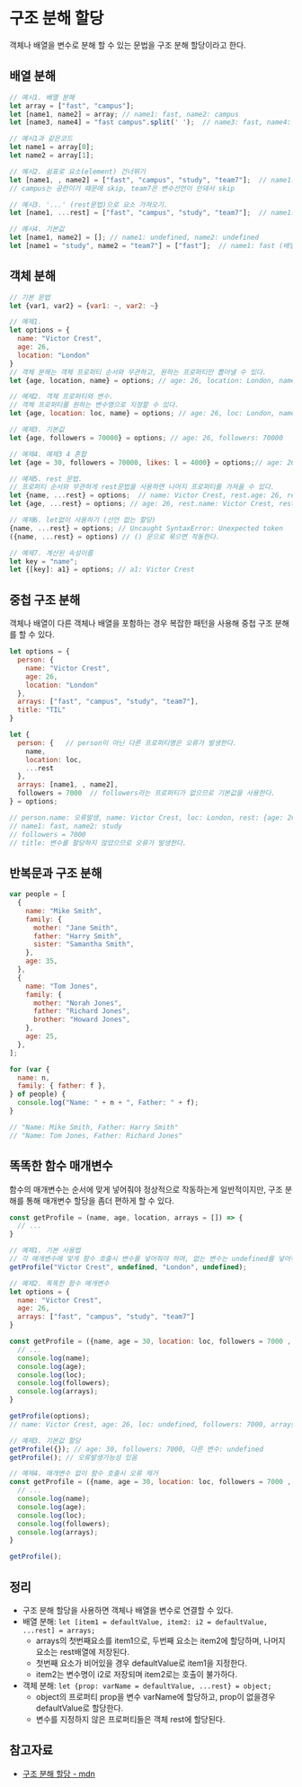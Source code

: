 
# 구조 분해 할당
객체나 배열을 변수로 분해 할 수 있는 문법을 구조 분해 할당이라고 한다.

## 배열 분해
```javascript
// 예시1. 배열 분해
let array = ["fast", "campus"];
let [name1, name2] = array; // name1: fast, name2: campus
let [name3, name4] = "fast campus".split(' ');  // name3: fast, name4: campus

// 예시1과 같은코드
let name1 = array[0];
let name2 = array[1];

// 예시2. 쉼표로 요소(element) 건너뛰기
let [name1, , name2] = ["fast", "campus", "study", "team7"];  // name1: fast, name2: study
// campus는 공란이기 때문에 skip, team7은 변수선언이 안돼서 skip

// 예시3. '...' (rest문법)으로 요소 가져오기.
let [name1, ...rest] = ["fast", "campus", "study", "team7"];  // name1: "fast", rest: ["campus", "study", "team7"]

// 예시4. 기본값
let [name1, name2] = []; // name1: undefined, name2: undefined
let [name1 = "study", name2 = "team7"] = ["fast"];  // name1: fast (배열값), name2: team7
```

## 객체 분해
```javascript
// 기본 문법
let {var1, var2} = {var1: ~, var2: ~}

// 예제1.
let options = {
  name: "Victor Crest",
  age: 26,
  location: "London"
}
// 객체 분해는 객체 프로퍼티 순서와 무관하고, 원하는 프로퍼티만 뽑아낼 수 있다.
let {age, location, name} = options; // age: 26, location: London, name: Victor Crest

// 예제2. 객체 프로퍼티와 변수.
// 객체 프로퍼티를 원하는 변수명으로 지정할 수 있다.
let {age, location: loc, name} = options; // age: 26, loc: London, name: Victor Crest

// 예제3. 기본값
let {age, followers = 70000} = options; // age: 26, followers: 70000

// 예제4. 예제3 4 혼합
let {age = 30, followers = 70000, likes: l = 4000} = options;// age: 26, followers: 70000, l: 4000

// 예제5. rest 문법.
// 프로퍼티 순서와 무관하게 rest문법을 사용하면 나머지 프로퍼티를 가져올 수 있다.
let {name, ...rest} = options;  // name: Victor Crest, rest.age: 26, rest.location: London
let {age, ...rest} = options; // age: 26, rest.name: Victor Crest, rest.location: London

// 예제6. let없이 사용하기 (선언 없는 할당)
{name, ...rest} = options; // Uncaught SyntaxError: Unexpected token
({name, ...rest} = options) // () 문으로 묶으면 작동한다.

// 예제7. 계산된 속성이름
let key = "name";
let {[key]: a1} = options; // a1: Victor Crest

```

## 중첩 구조 분해
객체나 배열이 다른 객체나 배열을 포함하는 경우 복잡한 패턴을 사용해 중첩 구조 분해를 할 수 있다.
```javascript
let options = {
  person: {
    name: "Victor Crest",
    age: 26,
    location: "London"
  },
  arrays: ["fast", "campus", "study", "team7"],
  title: "TIL"
}

let {
  person: {   // person이 아닌 다른 프로퍼티명은 오류가 발생한다.
    name,
    location: loc,
    ...rest
  },
  arrays: [name1, , name2],
  followers = 7000  // followers라는 프로퍼티가 없으므로 기본값을 사용한다.
} = options;

// person.name: 오류발생, name: Victor Crest, loc: London, rest: {age: 26}
// name1: fast, name2: study
// followers = 7000
// title: 변수를 할당하지 않았으므로 오류가 발생한다.

```

## 반복문과 구조 분해
```javascript
var people = [
  {
    name: "Mike Smith",
    family: {
      mother: "Jane Smith",
      father: "Harry Smith",
      sister: "Samantha Smith",
    },
    age: 35,
  },
  {
    name: "Tom Jones",
    family: {
      mother: "Norah Jones",
      father: "Richard Jones",
      brother: "Howard Jones",
    },
    age: 25,
  },
];

for (var {
  name: n,
  family: { father: f },
} of people) {
  console.log("Name: " + n + ", Father: " + f);
}

// "Name: Mike Smith, Father: Harry Smith"
// "Name: Tom Jones, Father: Richard Jones"
```

## 똑똑한 함수 매개변수
함수의 매개변수는 순서에 맞게 넣어줘야 정상적으로 작동하는게 일반적이지만, 구조 분해를 통해 매개변수 할당을 좀더 편하게 할 수 있다.
```javascript
const getProfile = (name, age, location, arrays = []) => {
  // ...
}

// 예제1. 기본 사용법
// 각 매개변수에 맞게 함수 호출시 변수를 넣어줘야 하며, 없는 변수는 undefined를 넣어줘야 합니다.
getProfile("Victor Crest", undefined, "London", undefined);

// 예제2. 똑똑한 함수 매개변수
let options = {
  name: "Victor Crest",
  age: 26,
  arrays: ["fast", "campus", "study", "team7"]
}

const getProfile = ({name, age = 30, location: loc, followers = 7000 , arrays}) => {
  // ...
  console.log(name);
  console.log(age);
  console.log(loc);
  console.log(followers);
  console.log(arrays);
}

getProfile(options);
// name: Victor Crest, age: 26, loc: undefined, followers: 7000, arrays: ["fast", "campus", "study", "team7"]

// 예제3. 기본값 할당
getProfile({}); // age: 30, followers: 7000, 다른 변수: undefined
getProfile(); // 오류발생가능성 있음

// 예제4. 매개변수 없이 함수 호출시 오류 제거
const getProfile = ({name, age = 30, location: loc, followers = 7000 , arrays} = {}) => {
  // ...
  console.log(name);
  console.log(age);
  console.log(loc);
  console.log(followers);
  console.log(arrays);
}

getProfile();

```

## 정리
- 구조 분해 할당을 사용하면 객체나 배열을 변수로 연결할 수 있다.
- 배열 분해: `let [item1 = defaultValue, item2: i2 = defaultValue, ...rest] = arrays;`
  - arrays의 첫번째요소를 item1으로, 두번째 요소는 item2에 할당하며, 나머지 요소는 rest배열에 저장된다.
  - 첫번째 요소가 비어있을 경우 defaultValue로 item1을 지정한다.
  - item2는 변수명이 i2로 저장되며 item2로는 호출이 불가하다.
- 객체 분해: `let {prop: varName = defaultValue, ...rest} = object;`
  - object의 프로퍼티 prop을 변수 varName에 할당하고, prop이 없을경우 defaultValue로 할당한다.
  - 변수를 지정하지 않은 프로퍼티들은 객체 rest에 할당된다.


## 참고자료
- [구조 분해 할당 - mdn](https://developer.mozilla.org/ko/docs/Web/JavaScript/Reference/Operators/Destructuring_assignment)